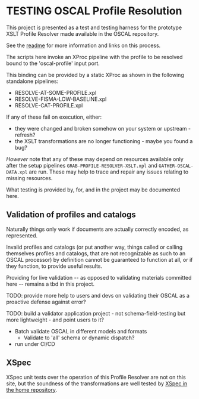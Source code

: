 # TESTING OSCAL Profile Resolution

This project is presented as a test and testing harness for the prototype XSLT Profile Resolver made available in the OSCAL repository.

See the [readme](readme.md) for more information and links on this process.

The scripts here invoke an XProc pipeline with the profile to be resolved bound to the 'oscal-profile' input port.

This binding can be provided by a static XProc as shown in the following standalone pipelines:

- RESOLVE-AT-SOME-PROFILE.xpl
- RESOLVE-FISMA-LOW-BASELINE.xpl
- RESOLVE-CAT-PROFILE.xpl

If any of these fail on execution, either:

- they were changed and broken somehow on your system or upstream - refresh?
- the XSLT transformations are no longer functioning - maybe you found a bug?

*However* note that any of these may depend on resources available only after the setup pipelines `GRAB-PROFILE-RESOLVER-XSLT.xpl` and `GATHER-OSCAL-DATA.xpl` are run. These may help to trace and repair any issues relating to missing resources.

What testing is provided by, for, and in the project may be documented here.

## Validation of profiles and catalogs

Naturally things only work if documents are actually correctly encoded, as represented.

Invalid profiles and catalogs (or put another way, things called or calling themselves profiles and catalogs, that are not recognizable as such to an OSCAL processor) by definition cannot be guaranteed to function at all, or if they function, to provide useful results.

Providing for live validation -- as opposed to validating materials committed here -- remains a tbd in this project.

TODO: provide more help to users and devs on validating their OSCAL as a proactive defense against error?

TODO: build a validator application project - not schema-field-testing but more lightweight - and point users to it?

- Batch validate OSCAL in different models and formats
   - Validate to 'all' schema or dynamic dispatch?
- run under CI/CD

## XSpec

XSpec unit tests over the operation of this Profile Resolver are not on this site, but the soundness of the transformations are well tested by [XSpec in the home repository](https://github.com/usnistgov/OSCAL/tree/main/src/utils/resolver-pipeline/testing).
